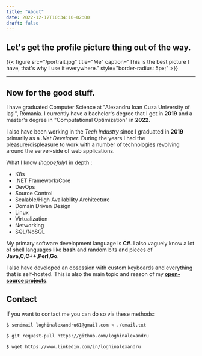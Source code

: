 ```yaml
---
title: "About"
date: 2022-12-12T10:34:10+02:00
draft: false
---
```


## Let's get the profile picture thing out of the way.

{{< figure src="/portrait.jpg" title="Me" caption="This is the best picture I have, that's why I use it everywhere." style="border-radius: 5px;" >}}

---

## Now for the good stuff.

I have graduated Computer Science at "Alexandru Ioan Cuza University of Iași", Romania. I currently have a bachelor's degree that I got in **2019** and a master's degree in "Computational Optimization" in **2022**.

I also have been working in the *Tech Industry* since I graduated in **2019** primarily as a *.Net Developer*. During the years I had the pleasure/displeasure to work with a number of
technologies revolving around the server-side of web applications.

What I know *(hoppefuly)* in depth :
  - K8s
  - .NET Framework/Core
  - DevOps
  - Source Control
  - Scalable/High Availability Architecture
  - Domain Driven Design
  - Linux
  - Virtualization
  - Networking
  - SQL/NoSQL

My primary software development language is **C#**. I also vaguely know a lot of shell languages like **bash** and random bits and pieces of **Java,C,C++,Perl,Go**. 

I also have developed an obsession with custom keyboards and everything that is self-hosted. This is also the main topic and reason of my [**open-source projects**](../projects/).

## Contact

If you want to contact me you can do so via these methods:

```bash
$ sendmail loghinalexandru61@gmail.com < ./email.txt
```

```bash
$ git request-pull https://github.com/loghinalexandru
```

```bash
$ wget https://www.linkedin.com/in/loghinalexandru
```
